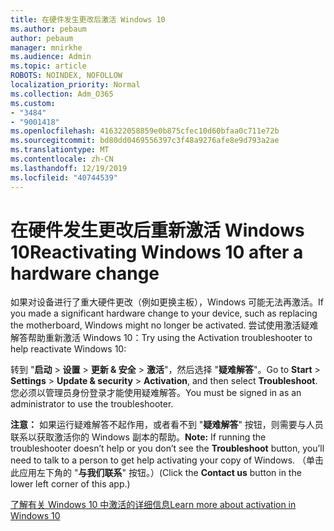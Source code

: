 ```yaml
---
title: 在硬件发生更改后激活 Windows 10
ms.author: pebaum
author: pebaum
manager: mnirkhe
ms.audience: Admin
ms.topic: article
ROBOTS: NOINDEX, NOFOLLOW
localization_priority: Normal
ms.collection: Adm_O365
ms.custom:
- "3484"
- "9001418"
ms.openlocfilehash: 416322058859e0b875cfec10d60bfaa0c711e72b
ms.sourcegitcommit: bd80dd0469556397c3f48a9276afe8e9d793a2ae
ms.translationtype: MT
ms.contentlocale: zh-CN
ms.lasthandoff: 12/19/2019
ms.locfileid: "40744539"
---
```

# <a name="reactivating-windows-10-after-a-hardware-change"></a><span data-ttu-id="9a2f1-102">在硬件发生更改后重新激活 Windows 10</span><span class="sxs-lookup"><span data-stu-id="9a2f1-102">Reactivating Windows 10 after a hardware change</span></span>

<span data-ttu-id="9a2f1-103">如果对设备进行了重大硬件更改（例如更换主板），Windows 可能无法再激活。</span><span class="sxs-lookup"><span data-stu-id="9a2f1-103">If you made a significant hardware change to your device, such as replacing the motherboard, Windows might no longer be activated.</span></span> <span data-ttu-id="9a2f1-104">尝试使用激活疑难解答帮助重新激活 Windows 10：</span><span class="sxs-lookup"><span data-stu-id="9a2f1-104">Try using the Activation troubleshooter to help reactivate Windows 10:</span></span>

<span data-ttu-id="9a2f1-105">转到 "**启动** > **设置** > **更新 & 安全** > **激活**"，然后选择 "**疑难解答**"。</span><span class="sxs-lookup"><span data-stu-id="9a2f1-105">Go to **Start** > **Settings** > **Update & security** > **Activation**, and then select **Troubleshoot**.</span></span> <span data-ttu-id="9a2f1-106">您必须以管理员身份登录才能使用疑难解答。</span><span class="sxs-lookup"><span data-stu-id="9a2f1-106">You must be signed in as an administrator to use the troubleshooter.</span></span>

<span data-ttu-id="9a2f1-107">**注意：** 如果运行疑难解答不起作用，或者看不到 "**疑难解答**" 按钮，则需要与人员联系以获取激活你的 Windows 副本的帮助。</span><span class="sxs-lookup"><span data-stu-id="9a2f1-107">**Note:** If running the troubleshooter doesn’t help or you don’t see the **Troubleshoot** button, you’ll need to talk to a person to get help activating your copy of Windows.</span></span> <span data-ttu-id="9a2f1-108">（单击此应用左下角的 "**与我们联系**" 按钮。）</span><span class="sxs-lookup"><span data-stu-id="9a2f1-108">(Click the **Contact us** button in the lower left corner of this app.)</span></span>

[<span data-ttu-id="9a2f1-109">了解有关 Windows 10 中激活的详细信息</span><span class="sxs-lookup"><span data-stu-id="9a2f1-109">Learn more about activation in Windows 10</span></span>](https://support.microsoft.com/help/12440/windows-10-activate)
